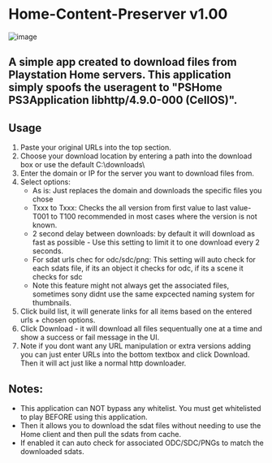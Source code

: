 # Home-Content-Preserver v1.00

![image](https://github.com/user-attachments/assets/2be39726-979e-4d4b-b980-4b14026ce7a5)


## A simple app created to download files from Playstation Home servers. This application simply spoofs the useragent to "PSHome PS3Application libhttp/4.9.0-000 (CellOS)". 

## Usage
1. Paste your original URLs into the top section.
2. Choose your download location by entering a path into the download box or use the default C:\downloads\
3. Enter the domain or IP for the server you want to download files from.
4. Select options:
   - As is: Just replaces the domain and downloads the specific files you chose
   - Txxx to Txxx: Checks the all version from first value to last value- T001 to T100 recommended in most cases where the version is not known.
   - 2 second delay between downloads: by default it will download as fast as possible - Use this setting to limit it to one download every 2 seconds.
   - For sdat urls chec for odc/sdc/png: This setting will auto check for each sdats file, if its an object it checks for odc, if its a scene it checks for sdc
   - Note this feature might not always get the associated files, sometimes sony didnt use the same expcected naming system for thumbnails.
5. Click build list, it will generate links for all items based on the entered urls + chosen options.
6. Click Download - it will download all files sequentually one at a time and show a success or fail message in the UI.
7. Note if you dont want any URL manipulation or extra versions adding you can just enter URLs into the bottom textbox and click Download. Then it will act just like a normal http downloader.

   
## Notes:
- This application can NOT bypass any whitelist. You must get whitelisted to play BEFORE using this application.
- Then it allows you to download the sdat files without needing to use the Home client and then pull the sdats from cache.
- If enabled it can auto check for associated ODC/SDC/PNGs to match the downloaded sdats.
